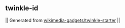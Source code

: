 ## twinkle-id



|| Generated from [wikimedia-gadgets/twinkle-starter](https://github.com/wikimedia-gadgets/twinkle-starter) ||